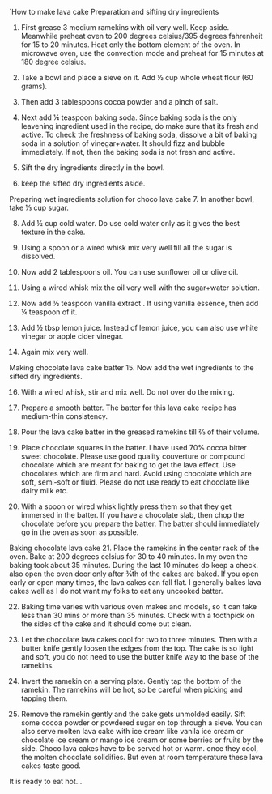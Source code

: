 `How to make lava cake
Preparation and sifting dry ingredients
 
1. First grease 3 medium ramekins with oil very well. Keep aside. Meanwhile preheat oven to 200 degrees celsius/395 degrees fahrenheit for 15 to 20 minutes. Heat only the bottom element of the oven. In microwave oven, use the convection mode and preheat for 15 minutes at 180 degree celsius.
 
2. Take a bowl and place a sieve on it. Add ½ cup whole wheat flour (60 grams).
 
 
3. Then add 3 tablespoons cocoa powder and a pinch of salt.
 
4. Next add ¼ teaspoon baking soda. Since baking soda is the only leavening ingredient used in the recipe, do make sure that its fresh and active. To check the freshness of baking soda, dissolve a bit of baking soda in a solution of vinegar+water. It should fizz and bubble immediately. If not, then the baking soda is not fresh and active.
 
 
5. Sift the dry ingredients directly in the bowl.
 
6. keep the sifted dry ingredients aside.
 
Preparing wet ingredients solution for choco lava cake
7. In another bowl, take ⅓ cup sugar.
 
 
8. Add ½ cup cold water. Do use cold water only as it gives the best texture in the cake.
 
9. Using a spoon or a wired whisk mix very well till all the sugar is dissolved.
 
 
10. Now add 2 tablespoons oil. You can use sunflower oil or olive oil.
 
11. Using a wired whisk mix the oil very well with the sugar+water solution.
 
 
12. Now add ½ teaspoon vanilla extract . If using vanilla essence, then add ¼ teaspoon of it.
 
13. Add ½ tbsp lemon juice. Instead of lemon juice, you can also use white vinegar or apple cider vinegar.
 
 
14. Again mix very well.
 
Making chocolate lava cake batter
15. Now add the wet ingredients to the sifted dry ingredients.
 
 
16. With a wired whisk, stir and mix well. Do not over do the mixing.
 
17. Prepare a smooth batter. The batter for this lava cake recipe has medium-thin consistency.
 
 
18. Pour the lava cake batter in the greased ramekins till ⅔ of their volume.
 
19. Place chocolate squares in the batter. I have used 70% cocoa bitter sweet chocolate. Please use good quality couverture or compound chocolate which are meant for baking to get the lava effect. Use chocolates which are firm and hard. Avoid using chocolate which are soft, semi-soft or fluid. Please do not use ready to eat chocolate like dairy milk etc.
 
 
20. With a spoon or wired whisk lightly press them so that they get immersed in the batter. If you have a chocolate slab, then chop the chocolate before you prepare the batter. The batter should immediately go in the oven as soon as possible.
 
Baking chocolate lava cake
21. Place the ramekins in the center rack of the oven. Bake at 200 degrees celsius for 30 to 40 minutes. In my oven the baking took about 35 minutes. During the last 10 minutes do keep a check. also open the oven door only after ¾th of the cakes are baked. If you open early or open many times, the lava cakes can fall flat. I generally bakes lava cakes well as I do not want my folks to eat any uncooked batter.
 
 
22. Baking time varies with various oven makes and models, so it can take less than 30 mins or more than 35 minutes. Check with a toothpick on the sides of the cake and it should come out clean.
 
23. Let the chocolate lava cakes cool for two to three minutes. Then with a butter knife gently loosen the edges from the top. The cake is so light and soft, you do not need to use the butter knife way to the base of the ramekins.
 
 
24. Invert the ramekin on a serving plate. Gently tap the bottom of the ramekin. The ramekins will be hot, so be careful when picking and tapping them.
 
25. Remove the ramekin gently and the cake gets unmolded easily. Sift some cocoa powder or powdered sugar on top through a sieve. You can also serve molten lava cake with ice cream like vanila ice cream or chocolate ice cream or mango ice cream or some berries or fruits by the side.
Choco lava cakes have to be served hot or warm. once they cool, the molten chocolate solidifies. But even at room temperature these lava cakes taste good.
 


It is ready to eat hot…
